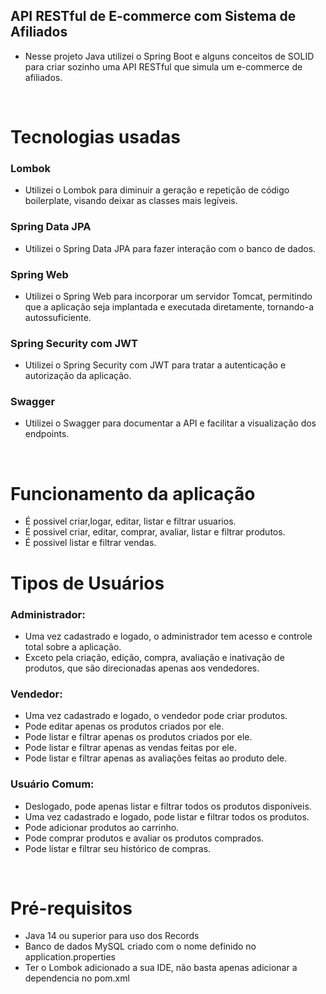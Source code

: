 ## API RESTful de E-commerce com Sistema de Afiliados



- Nesse projeto Java utilizei o Spring Boot e alguns conceitos de SOLID para criar sozinho uma API RESTful que simula um e-commerce de afiliados.

<br>

# Tecnologias usadas

### Lombok

- Utilizei o Lombok para diminuir a geração e repetição de código boilerplate, visando deixar as classes mais legíveis.

### Spring Data JPA
- Utilizei o Spring Data JPA para fazer interação com o banco de dados.

### Spring Web
- Utilizei o Spring Web para incorporar um servidor Tomcat, permitindo que a aplicação seja implantada e executada diretamente, tornando-a autossuficiente.

### Spring Security com JWT
- Utilizei o Spring Security com JWT para tratar a autenticação e autorização da aplicação.

### Swagger
- Utilizei o Swagger para documentar a API e facilitar a visualização dos endpoints.

<br>


# Funcionamento da aplicação

- É possivel criar,logar, editar, listar e filtrar usuarios.
- É possivel criar, editar, comprar, avaliar, listar e filtrar produtos.
- É possivel listar e filtrar vendas.


# Tipos de Usuários

### Administrador:

- Uma vez cadastrado e logado, o administrador tem acesso e controle total sobre a aplicação.
- Exceto pela criação, edição, compra, avaliação e inativação de produtos, que são direcionadas apenas aos vendedores.

### Vendedor:

- Uma vez cadastrado e logado, o vendedor pode criar produtos.
- Pode editar apenas os produtos criados por ele.
- Pode listar e filtrar apenas os produtos criados por ele.
- Pode listar e filtrar apenas as vendas feitas por ele.
- Pode listar e filtrar apenas as avaliações feitas ao produto dele.

### Usuário Comum:

- Deslogado, pode apenas listar e filtrar todos os produtos disponíveis.
- Uma vez cadastrado e logado, pode listar e filtrar todos os produtos.
- Pode adicionar produtos ao carrinho.
- Pode comprar produtos e avaliar os produtos comprados.
- Pode listar e filtrar seu histórico de compras.

<br>

# Pré-requisitos

- Java 14 ou superior para uso dos Records
- Banco de dados MySQL criado com o nome definido no application.properties
- Ter o Lombok adicionado a sua IDE, não basta apenas adicionar a dependencia no pom.xml


